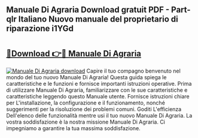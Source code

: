 ## Manuale Di Agraria Download gratuit PDF - Part-qlr Italiano Nuovo manuale del proprietario di riparazione i1YGd

# <h2><a href="http://dfbtpn7.blite.top/?on=Manuale+Di+Agraria">🔗Download 👉🔴 Manuale Di Agraria</a></h2>

[![Manuale Di Agraria download](https://i.imgur.com/lujVjoI.png)](http://dfbtpn7.blite.top/?on=Manuale+Di+Agraria)
Capire il tuo compagno benvenuto nel mondo del tuo nuovo Manuale Di Agraria! Questa guida spiega le caratteristiche e le funzioni e fornisce importanti istruzioni operative. Prima di utilizzare Manuale Di Agraria, familiarizzare con le sue caratteristiche e caratteristiche leggendo questo Manuale utente. Fornisce istruzioni chiare per L'installazione, la configurazione e il funzionamento, nonché suggerimenti per la risoluzione dei problemi comuni. Goditi L'efficienza Dell'elenco delle funzionalità mentre usi il tuo nuovo Manuale Di Agraria. La vostra soddisfazione è la nostra missione Manuale Di Agraria. Ci impegniamo a garantire la tua massima soddisfazione.

